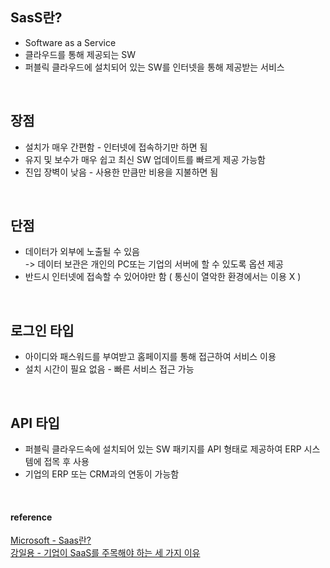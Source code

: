 ## SasS란?
+ Software as a Service
+ 클라우드를 통해 제공되는 SW
+ 퍼블릭 클라우드에 설치되어 있는 SW를 인터넷을 통해 제공받는 서비스

<br>

## 장점
+ 설치가 매우 간편함 - 인터넷에 접속하기만 하면 됨
+ 유지 및 보수가 매우 쉽고 최신 SW 업데이트를 빠르게 제공 가능함
+ 진입 장벽이 낮음 - 사용한 만큼만 비용을 지불하면 됨

<br>

## 단점
+ 데이터가 외부에 노출될 수 있음  
  -> 데이터 보관은 개인의 PC또는 기업의 서버에 할 수 있도록 옵션 제공  
+ 반드시 인터넷에 접속할 수 있어야만 함 ( 통신이 열악한 환경에서는 이용 X )

<br>

## 로그인 타입
+ 아이디와 패스워드를 부여받고 홈페이지를 통해 접근하여 서비스 이용
+ 설치 시간이 필요 없음 - 빠른 서비스 접근 가능

<br>

## API 타입
+ 퍼블릭 클라우드속에 설치되어 있는 SW 패키지를 API 형태로 제공하여 ERP 시스템에 접목 후 사용
+ 기업의 ERP 또는 CRM과의 연동이 가능함

<br>

#### reference
[ Microsoft - Saas란? ](https://azure.microsoft.com/ko-kr/overview/what-is-saas/)  
[ 강일용 - 기업이 SaaS를 주목해야 하는 세 가지 이유 ](https://it.donga.com/25782/)
